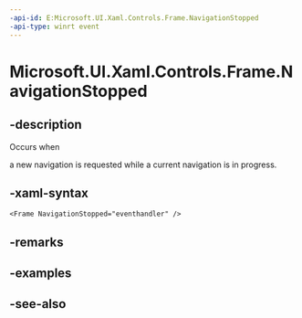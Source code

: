 ```yaml
---
-api-id: E:Microsoft.UI.Xaml.Controls.Frame.NavigationStopped
-api-type: winrt event
---
```


<!-- Event syntax
public event Windows.UI.Xaml.Navigation.NavigationStoppedEventHandler NavigationStopped
-->

# Microsoft.UI.Xaml.Controls.Frame.NavigationStopped

## -description
Occurs when 
<!--the StopLoading method is called, or when -->
a new navigation is requested while a current navigation is in progress.

## -xaml-syntax
```xaml
<Frame NavigationStopped="eventhandler" />
```


## -remarks

## -examples

## -see-also
